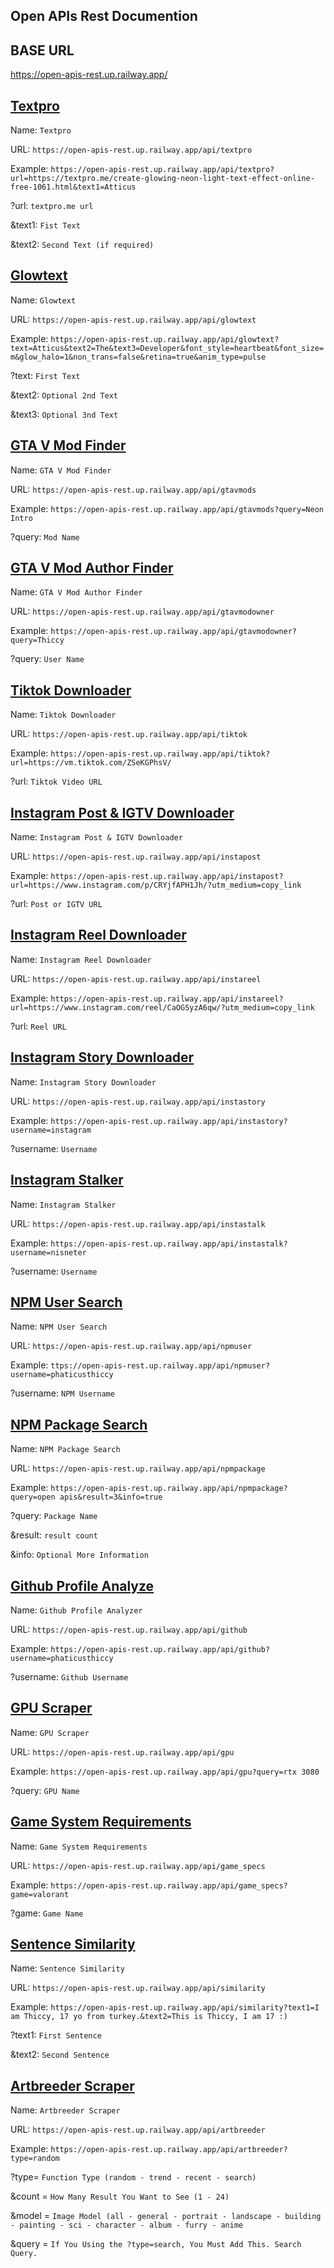 ## Open APIs Rest Documention

## BASE URL

https://open-apis-rest.up.railway.app/

##

## [Textpro](https://github.com/phaticusthiccy/Open-APIs/tree/main/TextMaker)

Name: `Textpro`

URL: `https://open-apis-rest.up.railway.app/api/textpro`

Example: `https://open-apis-rest.up.railway.app/api/textpro?url=https://textpro.me/create-glowing-neon-light-text-effect-online-free-1061.html&text1=Atticus`


?url: `textpro.me url`

&text1: `Fist Text`

&text2: `Second Text (if required)`

## [Glowtext](https://github.com/phaticusthiccy/Open-APIs/tree/main/TextMaker)

Name: `Glowtext`

URL: `https://open-apis-rest.up.railway.app/api/glowtext`

Example: `https://open-apis-rest.up.railway.app/api/glowtext?text=Atticus&text2=The&text3=Developer&font_style=heartbeat&font_size=m&glow_halo=1&non_trans=false&retina=true&anim_type=pulse`


?text: `First Text`

&text2: `Optional 2nd Text`

&text3: `Optional 3nd Text`

## [GTA V Mod Finder](https://github.com/phaticusthiccy/Open-APIs/tree/main/GTAVMod-Finder)

Name: `GTA V Mod Finder`

URL: `https://open-apis-rest.up.railway.app/api/gtavmods`

Example: `https://open-apis-rest.up.railway.app/api/gtavmods?query=Neon Intro`


?query: `Mod Name`

## [GTA V Mod Author Finder](https://github.com/phaticusthiccy/Open-APIs/tree/main/GTAVMod-Finder)

Name: `GTA V Mod Author Finder`

URL: `https://open-apis-rest.up.railway.app/api/gtavmodowner`

Example: `https://open-apis-rest.up.railway.app/api/gtavmodowner?query=Thiccy`


?query: `User Name`

## [Tiktok Downloader](https://github.com/phaticusthiccy/Open-APIs/tree/main/TT-Downloader)

Name: `Tiktok Downloader`

URL: `https://open-apis-rest.up.railway.app/api/tiktok`

Example: `https://open-apis-rest.up.railway.app/api/tiktok?url=https://vm.tiktok.com/ZSeKGPhsV/`


?url: `Tiktok Video URL`
## [Instagram Post & IGTV Downloader](https://github.com/phaticusthiccy/Open-APIs/tree/main/InstaDownloader)

Name: `Instagram Post & IGTV Downloader`

URL: `https://open-apis-rest.up.railway.app/api/instapost`

Example: `https://open-apis-rest.up.railway.app/api/instapost?url=https://www.instagram.com/p/CRYjfAPH1Jh/?utm_medium=copy_link`


?url: `Post or IGTV URL`
## [Instagram Reel Downloader](https://github.com/phaticusthiccy/Open-APIs/tree/main/InstaDownloader)

Name: `Instagram Reel Downloader`

URL: `https://open-apis-rest.up.railway.app/api/instareel`

Example: `https://open-apis-rest.up.railway.app/api/instareel?url=https://www.instagram.com/reel/CaOGSyzA6qw/?utm_medium=copy_link`


?url: `Reel URL`
## [Instagram Story Downloader](https://github.com/phaticusthiccy/Open-APIs/tree/main/InstaDownloader)

Name: `Instagram Story Downloader`

URL: `https://open-apis-rest.up.railway.app/api/instastory`

Example: `https://open-apis-rest.up.railway.app/api/instastory?username=instagram`


?username: `Username`
## [Instagram Stalker](https://github.com/phaticusthiccy/Open-APIs/tree/main/InstaDownloader)

Name: `Instagram Stalker`

URL: `https://open-apis-rest.up.railway.app/api/instastalk`

Example: `https://open-apis-rest.up.railway.app/api/instastalk?username=nisneter`


?username: `Username`

## [NPM User Search](https://github.com/phaticusthiccy/Open-APIs/tree/main/NpmSearch)

Name: `NPM User Search`

URL: `https://open-apis-rest.up.railway.app/api/npmuser`

Example: `ttps://open-apis-rest.up.railway.app/api/npmuser?username=phaticusthiccy`


?username: `NPM Username`
## [NPM Package Search](https://github.com/phaticusthiccy/Open-APIs/tree/main/NpmSearch)

Name: `NPM Package Search`

URL: `https://open-apis-rest.up.railway.app/api/npmpackage`

Example: `https://open-apis-rest.up.railway.app/api/npmpackage?query=open apis&result=3&info=true`


?query: `Package Name`

&result: `result count`

&info: `Optional More Information`
## [Github Profile Analyze](https://github.com/phaticusthiccy/Open-APIs/tree/main/GithubScraper)

Name: `Github Profile Analyzer`

URL: `https://open-apis-rest.up.railway.app/api/github`

Example: `https://open-apis-rest.up.railway.app/api/github?username=phaticusthiccy`


?username: `Github Username`
## [GPU Scraper](https://github.com/phaticusthiccy/Open-APIs/tree/main/Benchmark)

Name: `GPU Scraper`

URL: `https://open-apis-rest.up.railway.app/api/gpu`

Example: `https://open-apis-rest.up.railway.app/api/gpu?query=rtx 3080`

?query: `GPU Name`
## [Game System Requirements](https://github.com/phaticusthiccy/Open-APIs/tree/main/Benchmark)

Name: `Game System Requirements`

URL: `https://open-apis-rest.up.railway.app/api/game_specs`

Example: `https://open-apis-rest.up.railway.app/api/game_specs?game=valorant`

?game: `Game Name`

## [Sentence Similarity](https://github.com/phaticusthiccy/Open-APIs/tree/main/Similarity)

Name: `Sentence Similarity`

URL: `https://open-apis-rest.up.railway.app/api/similarity`

Example: `https://open-apis-rest.up.railway.app/api/similarity?text1=I am Thiccy, 17 yo from turkey.&text2=This is Thiccy, I am 17 :)`

?text1: `First Sentence`

&text2: `Second Sentence`
## [Artbreeder Scraper](https://github.com/phaticusthiccy/Open-APIs/tree/main/Artbreeder)

Name: `Artbreeder Scraper`

URL: `https://open-apis-rest.up.railway.app/api/artbreeder`

Example: `https://open-apis-rest.up.railway.app/api/artbreeder?type=random`

?type= `Function Type (random - trend - recent - search)`

&count = `How Many Result You Want to See (1 - 24)`

&model = `Image Model (all - general - portrait - landscape - building - painting - sci - character - album - furry - anime`

&query = `If You Using the ?type=search, You Must Add This. Search Query.`
##
